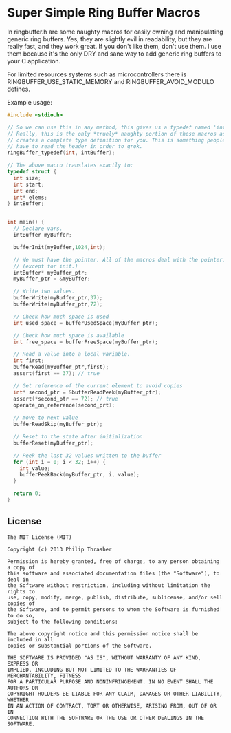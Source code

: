 Super Simple Ring Buffer Macros
===============================

In ringbuffer.h are some naughty macros for easily owning and manipulating
generic ring buffers. Yes, they are slightly evil in readability, but they
are really fast, and they work great. If you don't like them, don't use them.
I use them because it's the only DRY and sane way to add generic ring buffers
to your C application.

For limited resources systems such as microcontrollers there is
RINGBUFFER_USE_STATIC_MEMORY and RINGBUFFER_AVOID_MODULO defines.


Example usage:

```c
#include <stdio.h>

// So we can use this in any method, this gives us a typedef named 'intBuffer'.
// Really, this is the only *truely* naughty portion of these macros as it
// creates a complete type definition for you. This is something people will
// have to read the header in order to grok.
ringBuffer_typedef(int, intBuffer);

// The above macro translates exactly to:
typedef struct {
  int size;
  int start;
  int end;
  int* elems;
} intBuffer;


int main() {
  // Declare vars.
  intBuffer myBuffer;

  bufferInit(myBuffer,1024,int);

  // We must have the pointer. All of the macros deal with the pointer.
  // (except for init.)
  intBuffer* myBuffer_ptr;
  myBuffer_ptr = &myBuffer;

  // Write two values.
  bufferWrite(myBuffer_ptr,37);
  bufferWrite(myBuffer_ptr,72);

  // Check how much space is used
  int used_space = bufferUsedSpace(myBuffer_ptr);

  // Check how much space is available
  int free_space = bufferFreeSpace(myBuffer_ptr);

  // Read a value into a local variable.
  int first;
  bufferRead(myBuffer_ptr,first);
  assert(first == 37); // true

  // Get reference of the current element to avoid copies
  int* second_ptr = &bufferReadPeek(myBuffer_ptr);
  assert(*second_ptr == 72); // true
  operate_on_reference(second_prt);
 
  // move to next value
  bufferReadSkip(myBuffer_ptr);

  // Reset to the state after initialization
  bufferReset(myBuffer_ptr);

  // Peek the last 32 values written to the buffer
  for (int i = 0; i < 32; i++) {
    int value;
    bufferPeekBack(myBuffer_ptr, i, value);
  }

  return 0;
}
```

License
-------

```
The MIT License (MIT)

Copyright (c) 2013 Philip Thrasher

Permission is hereby granted, free of charge, to any person obtaining a copy of
this software and associated documentation files (the "Software"), to deal in
the Software without restriction, including without limitation the rights to
use, copy, modify, merge, publish, distribute, sublicense, and/or sell copies of
the Software, and to permit persons to whom the Software is furnished to do so,
subject to the following conditions:

The above copyright notice and this permission notice shall be included in all
copies or substantial portions of the Software.

THE SOFTWARE IS PROVIDED "AS IS", WITHOUT WARRANTY OF ANY KIND, EXPRESS OR
IMPLIED, INCLUDING BUT NOT LIMITED TO THE WARRANTIES OF MERCHANTABILITY, FITNESS
FOR A PARTICULAR PURPOSE AND NONINFRINGEMENT. IN NO EVENT SHALL THE AUTHORS OR
COPYRIGHT HOLDERS BE LIABLE FOR ANY CLAIM, DAMAGES OR OTHER LIABILITY, WHETHER
IN AN ACTION OF CONTRACT, TORT OR OTHERWISE, ARISING FROM, OUT OF OR IN
CONNECTION WITH THE SOFTWARE OR THE USE OR OTHER DEALINGS IN THE SOFTWARE.
```

